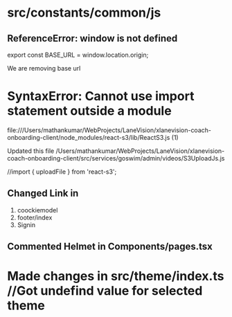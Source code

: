 # src/constants/common/js
## ReferenceError: window is not defined
export const BASE_URL = window.location.origin;

We are removing base url 


# SyntaxError: Cannot use import statement outside a module
file:///Users/mathankumar/WebProjects/LaneVision/xlanevision-coach-onboarding-client/node_modules/react-s3/lib/ReactS3.js (1)

Updated this file 
/Users/mathankumar/WebProjects/LaneVision/xlanevision-coach-onboarding-client/src/services/goswim/admin/videos/S3UploadJs.js

//import { uploadFile } from 'react-s3';


## Changed Link in 
1. coockiemodel 
2. footer/index
3. Signin


## Commented Helmet in Components/pages.tsx 


# Made changes in src/theme/index.ts //Got undefind value for selected theme 